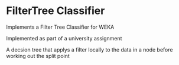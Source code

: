# FilterTree Classifier
Implements a Filter Tree Classifier for WEKA

Implemented as part of a university assignment

A decsion tree that applys a filter locally to the data in a node before working out the split point
